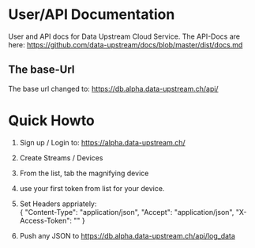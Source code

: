 # User/API Documentation 

User and API docs for Data Upstream Cloud Service.
The API-Docs are here:
https://github.com/data-upstream/docs/blob/master/dist/docs.md

## The base-Url 

The base url changed to:
https://db.alpha.data-upstream.ch/api/

# Quick Howto

1. Sign up / Login to:
https://alpha.data-upstream.ch/

2. Create Streams / Devices
3. From the list, tab the magnifying device
4. use your first token from list for your device.
5. Set Headers appriately:          
{
  "Content-Type": "application/json",
  "Accept": "application/json",
  "X-Access-Token": "<YOUR TOKEN>"
}
6. Push any JSON to 
https://db.alpha.data-upstream.ch/api/log_data





